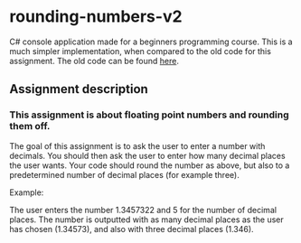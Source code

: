 # rounding-numbers-v2
C# console application made for a beginners programming course. This is a much simpler implementation, when compared to the old code for this assignment. The old code can be found [here](https://github.com/etheoo98/rounding-numbers).

## Assignment description
### This assignment is about floating point numbers and rounding them off.

The goal of this assignment is to ask the user to enter a number with decimals.
You should then ask the user to enter how many decimal places the user wants.
Your code should round the number as above, but also to a predetermined number of decimal places (for example three).

Example:

The user enters the number 1.3457322 and 5 for the number of decimal places. The number is outputted with as many decimal places as the user has chosen (1.34573), and also with three decimal places (1.346).
